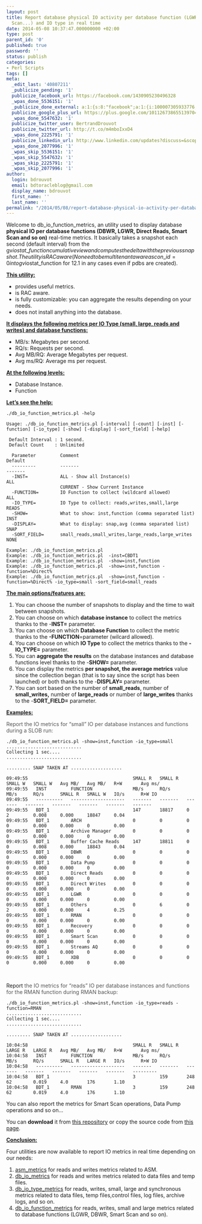```yaml
---
layout: post
title: Report database physical IO activity per database function (LGWR, DBWR, Smart
  Scan...) and IO type in real time
date: 2014-05-08 10:37:47.000000000 +02:00
type: post
parent_id: '0'
published: true
password: ''
status: publish
categories:
- Perl Scripts
tags: []
meta:
  _edit_last: '40807211'
  _publicize_pending: '1'
  publicize_facebook_url: https://facebook.com/1430905230496328
  _wpas_done_5536151: '1'
  _publicize_done_external: a:1:{s:8:"facebook";a:1:{i:100007305933776;b:1;}}
  publicize_google_plus_url: https://plus.google.com/101126738655139704850/posts/i26iAXwcZ5b
  _wpas_done_5547632: '1'
  publicize_twitter_user: BertrandDrouvot
  publicize_twitter_url: http://t.co/m4mboIxxD4
  _wpas_done_2225791: '1'
  publicize_linkedin_url: http://www.linkedin.com/updates?discuss=&scope=16310177&stype=M&topic=5870104077425213440&type=U&a=oiHP
  _wpas_done_2077996: '1'
  _wpas_skip_5536151: '1'
  _wpas_skip_5547632: '1'
  _wpas_skip_2225791: '1'
  _wpas_skip_2077996: '1'
author:
  login: bdrouvot
  email: bdtoracleblog@gmail.com
  display_name: bdrouvot
  first_name: ''
  last_name: ''
permalink: "/2014/05/08/report-database-physical-io-activity-per-database-function-lgwr-dbwr-smart-scan-and-io-type-in-real-time/"
---
```


Welcome to db\_io\_function\_<span class="skimlinks-unlinked">metrics, an utility used to display database **physical IO per database functions (DBWR, LGWR, Direct Reads, Smart Scan and so on)** real-time metrics. It basically takes a snapshot each second (default interval) from the gv$iostat\_function cumulative view and computes the delta with the previous snapshot. The utility is RAC aware (No need to be multitenant aware as con\_id=0 into gv$iostat\_function for 12.1 in any cases even if pdbs are created).</span>

<span style="text-decoration:underline;">**This utility:**</span>

-   provides useful metrics.
-   is RAC aware.
-   is fully customizable: you can aggregate the results depending on your needs.
-   does not install anything into the database.

<span style="text-decoration:underline;">**It displays the following metrics per IO Type (small, large, reads and writes) and database functions:**</span>

-   MB/s: Megabytes per second.
-   RQ/s: Requests per second.
-   Avg MB/RQ: Average Megabytes per request.
-   Avg ms/RQ: Average ms per request.

<span style="text-decoration:underline;">**At the following levels:**</span>

-   Database Instance.
-   Function

<span style="text-decoration:underline;">**Let’s see the help:**</span>

    ./db_io_function_metrics.pl -help

    Usage: ./db_io_function_metrics.pl [-interval] [-count] [-inst] [-function] [-io_type] [-show] [-display] [-sort_field] [-help]

     Default Interval : 1 second.
     Default Count    : Unlimited

      Parameter         Comment                                                                     Default
      ---------         -------                                                                     -------
      -INST=            ALL - Show all Instance(s)                                                  ALL
                        CURRENT - Show Current Instance
      -FUNCTION=        IO Function to collect (wildcard allowed)                                   ALL
      -IO_TYPE=         IO Type to collect: reads,writes,small,large                                READS
      -SHOW=            What to show: inst,function (comma separated list)                          INST
      -DISPLAY=         What to display: snap,avg (comma separated list)                            SNAP
      -SORT_FIELD=      small_reads,small_writes,large_reads,large_writes                           NONE

    Example: ./db_io_function_metrics.pl
    Example: ./db_io_function_metrics.pl  -inst=CBDT1
    Example: ./db_io_function_metrics.pl  -show=inst,function
    Example: ./db_io_function_metrics.pl  -show=inst,function -function=%Direct%
    Example: ./db_io_function_metrics.pl  -show=inst,function -function=%Direct% -io_type=small -sort_field=small_reads

<span style="text-decoration:underline;">**The main options/features are:**</span>

1.  You can choose the number of snapshots to display and the time to wait between snapshots.
2.  You can choose on which **database instance** to collect the metrics thanks to the -**INST=** parameter.
3.  You can choose on which **Database Function** to collect the metric thanks to the **-FUNCTION**=parameter (wilcard allowed).
4.  You can choose on which **IO Type** to collect the metrics thanks to the **-IO\_TYPE=** parameter.
5.  You can **aggregate the results** on the database instances and database functions level thanks to the -**SHOW=** parameter.
6.  You can display the metrics **per snapshot, the average metrics** value since the collection began (that is to say since the script has been launched) or both thanks to the -**DISPLAY=** parameter.
7.  You can sort based on the number of **small\_reads**, number of **small\_writes,** number of **large\_reads** or number of **large\_writes** thanks to the -**SORT\_FIELD=** parameter.

<span style="text-decoration:underline;">**Examples:**</span>

<span style="color:#555555;">Report the IO metrics for “small” IO per database instances and functions during a SLOB run:  
</span>

    ./db_io_function_metrics.pl -show=inst,function -io_type=small
    ............................
    Collecting 1 sec....
    ............................

    ......... SNAP TAKEN AT ...................

    09:49:55                                       SMALL R   SMALL R   SMALL W   SMALL W   Avg MB/   Avg MB/   R+W       Avg ms/
    09:49:55   INST         FUNCTION               MB/s      RQ/s      MB/s      RQ/s      SMALL R   SMALL W   IO/s      R+W IO
    09:49:55   ----------   --------------------   -------   -------   -------   -------   -------   -------   -------   -------
    09:49:55   BDT_1                               147       18817     0         2         0.008     0.000     18847     0.04
    09:49:55   BDT_1        ARCH                   0         0         0         0         0.000     0.000     0         0.00
    09:49:55   BDT_1        Archive Manager        0         0         0         0         0.000     0.000     0         0.00
    09:49:55   BDT_1        Buffer Cache Reads     147       18811     0         0         0.008     0.000     18843     0.04
    09:49:55   BDT_1        DBWR                   0         0         0         0         0.000     0.000     0         0.00
    09:49:55   BDT_1        Data Pump              0         0         0         0         0.000     0.000     0         0.00
    09:49:55   BDT_1        Direct Reads           0         0         0         0         0.000     0.000     0         0.00
    09:49:55   BDT_1        Direct Writes          0         0         0         0         0.000     0.000     0         0.00
    09:49:55   BDT_1        LGWR                   0         0         0         0         0.000     0.000     0         0.00
    09:49:55   BDT_1        Others                 0         6         0         2         0.000     0.000     4         0.25
    09:49:55   BDT_1        RMAN                   0         0         0         0         0.000     0.000     0         0.00
    09:49:55   BDT_1        Recovery               0         0         0         0         0.000     0.000     0         0.00
    09:49:55   BDT_1        Smart Scan             0         0         0         0         0.000     0.000     0         0.00
    09:49:55   BDT_1        Streams AQ             0         0         0         0         0.000     0.000     0         0.00
    09:49:55   BDT_1        XDB                    0         0         0         0         0.000     0.000     0         0.00

 

Report <span style="color:#555555;">the IO metrics for “reads” IO per database instances and functions for the RMAN function during RMAN backup:</span>

    ./db_io_function_metrics.pl -show=inst,function -io_type=reads -function=RMAN
    ............................
    Collecting 1 sec....
    ............................

    ......... SNAP TAKEN AT ...................

    10:04:58                                       SMALL R   SMALL R   LARGE R   LARGE R   Avg MB/   Avg MB/   R+W       Avg ms/
    10:04:58   INST         FUNCTION               MB/s      RQ/s      MB/s      RQ/s      SMALL R   LARGE R   IO/s      R+W IO
    10:04:58   ----------   --------------------   -------   -------   -------   -------   -------   -------   -------   ---------
    10:04:58   BDT_1                               3         159       248       62        0.019     4.0       176       1.10
    10:04:58   BDT_1        RMAN                   3         159       248       62        0.019     4.0       176       1.10

You can also report the metrics for Smart Scan operations, Data Pump operations and so on...

You can **download** it from [this repository](https://docs.google.com/folderview?id=0B7Jf_4JdsptpRHdyOWk1VTdUdEU) or copy the source code from [this page](http://bdrouvot.wordpress.com/db_io_function_metrics_source/ "db_io_function_metrics_source").

<span style="text-decoration:underline;">**Conclusion:**</span>

Four utilities are now available to report IO metrics in real time depending on our needs:

1.  [asm\_metrics](http://bdrouvot.wordpress.com/asm_metrics_script/ "asm_metrics") for reads and writes metrics related to ASM.
2.  [db\_io\_metrics](http://bdrouvot.wordpress.com/db_io_metrics_script/ "db_io_metrics") for reads and writes metrics related to data files and temp files.
3.  [db\_io\_type\_metrics](http://bdrouvot.wordpress.com/db_io_type_metrics_script/ "db_io_type_metrics") for reads, writes, small, large and synchronous metrics related to data files, temp files,control files, log files, archive logs, and so on.
4.  [db\_io\_function\_metrics](http://bdrouvot.wordpress.com/db_io_function_metrics_script/ "db_io_function_metrics") for reads, writes, small and large metrics related to database functions (LGWR, DBWR, Smart Scan and so on).
